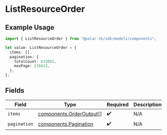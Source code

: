 # ListResourceOrder

## Example Usage

```typescript
import { ListResourceOrder } from "@polar-sh/sdk/models/components";

let value: ListResourceOrder = {
  items: [],
  pagination: {
    totalCount: 633062,
    maxPage: 238413,
  },
};
```

## Fields

| Field                                                              | Type                                                               | Required                                                           | Description                                                        |
| ------------------------------------------------------------------ | ------------------------------------------------------------------ | ------------------------------------------------------------------ | ------------------------------------------------------------------ |
| `items`                                                            | [components.OrderOutput](../../models/components/orderoutput.md)[] | :heavy_check_mark:                                                 | N/A                                                                |
| `pagination`                                                       | [components.Pagination](../../models/components/pagination.md)     | :heavy_check_mark:                                                 | N/A                                                                |